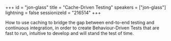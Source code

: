 +++
id = "jon-glass"
title = "Cache-Driven Testing"
speakers = ["jon-glass"]
lightning = false
sessionizeId = "216514"
+++

How to use caching to bridge the gap between end-to-end testing and continuous integration, in order to create Behaviour-Driven Tests that are fast to run, intuitive to develop and will stand the test of time.